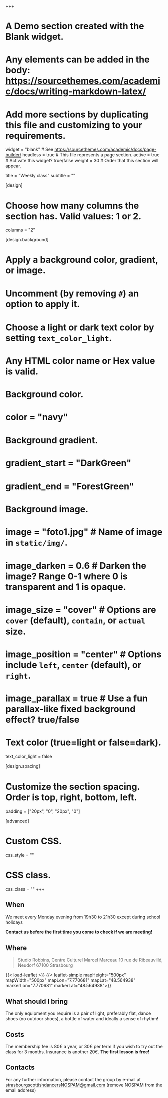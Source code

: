 +++
# A Demo section created with the Blank widget.
# Any elements can be added in the body: https://sourcethemes.com/academic/docs/writing-markdown-latex/
# Add more sections by duplicating this file and customizing to your requirements.

widget = "blank"  # See https://sourcethemes.com/academic/docs/page-builder/
headless = true  # This file represents a page section.
active = true  # Activate this widget? true/false
weight = 30  # Order that this section will appear.

title = "Weekly class"
subtitle = ""

[design]
  # Choose how many columns the section has. Valid values: 1 or 2.
  columns = "2"

[design.background]
  # Apply a background color, gradient, or image.
  #   Uncomment (by removing `#`) an option to apply it.
  #   Choose a light or dark text color by setting `text_color_light`.
  #   Any HTML color name or Hex value is valid.

  # Background color.
  # color = "navy"

  # Background gradient.
  # gradient_start = "DarkGreen"
  # gradient_end = "ForestGreen"

  # Background image.
  # image = "foto1.jpg"  # Name of image in `static/img/`.
  # image_darken = 0.6  # Darken the image? Range 0-1 where 0 is transparent and 1 is opaque.
  # image_size = "cover"  #  Options are `cover` (default), `contain`, or `actual` size.
  # image_position = "center"  # Options include `left`, `center` (default), or `right`.
  # image_parallax = true  # Use a fun parallax-like fixed background effect? true/false

  # Text color (true=light or false=dark).
  text_color_light = false

[design.spacing]
  # Customize the section spacing. Order is top, right, bottom, left.
  padding = ["20px", "0", "20px", "0"]

[advanced]
 # Custom CSS.
 css_style = ""

 # CSS class.
 css_class = ""
+++

When
----
We meet every Monday evening from 19h30 to 21h30 except during school holidays

**Contact us before the first time you come to check if we are meeting!**

<!-- {{% alert warning %}}
**Contact us before the first time you come to check if we are meeting**
{{% /alert %}} -->

Where
---

> Studio Robbins, Centre Culturel Marcel Marceau
> 10 rue de Ribeauvillé, Neudorf
> 67100 Strasbourg

{{< load-leaflet >}}
{{< leaflet-simple mapHeight="500px" mapWidth="500px" mapLon="7.770681" mapLat="48.564938" markerLon="7.770681" markerLat="48.564938">}}

What should I bring
-----
The only equipment you require is a pair of light, preferably flat, dance shoes (no outdoor shoes), a bottle of water and ideally a sense of rhythm!

Costs
----
The membership fee is 80€ a year, or 30€ per term if you wish to try out the class for 3 months. Insurance is another 20€.
**The first lesson is free!**


Contacts
--------
For any further information, please contact the group by e-mail at <strasbourgscottishdancersNOSPAM@gmail.com> (remove NOSPAM from the email address)
